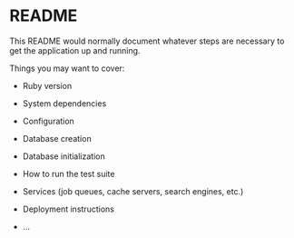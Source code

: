 # README

This README would normally document whatever steps are necessary to get the
application up and running.

Things you may want to cover:

* Ruby version

* System dependencies

* Configuration

* Database creation

* Database initialization

* How to run the test suite

* Services (job queues, cache servers, search engines, etc.)

* Deployment instructions

* ...

<!--
gem geocoder for latitude and longitude


bin/importmap pin geolib (for calculate distance user location and geolocation)

to restart data base
rails db:reset
command to check all number of comments in rails console
 Property.pluck(:reviews_count)
 datepicker
 https://mymth.github.io/vanillajs-datepicker/#/
 -->
